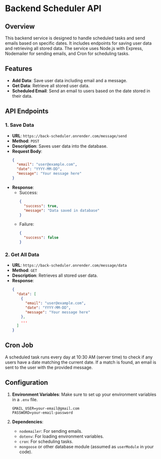 # Backend Scheduler API

## Overview

This backend service is designed to handle scheduled tasks and send emails based on specific dates. It includes endpoints for saving user data and retrieving all stored data. The service uses Node.js with Express, Nodemailer for sending emails, and Cron for scheduling tasks.

## Features

- **Add Data**: Save user data including email and a message.
- **Get Data**: Retrieve all stored user data.
- **Scheduled Email**: Send an email to users based on the date stored in their data.

## API Endpoints

### 1. Save Data

- **URL**: `https://back-scheduler.onrender.com/message/send`
- **Method**: `POST`
- **Description**: Saves user data into the database.
- **Request Body**:
  ```json
  {
    "email": "user@example.com",
    "date": "YYYY-MM-DD",
    "message": "Your message here"
  }
  ```
- **Response**:
  - Success:
    ```json
    {
      "success": true,
      "message": "Data saved in database"
    }
    ```
  - Failure:
    ```json
    {
      "success": false
    }
    ```

### 2. Get All Data

- **URL**: `https://back-scheduler.onrender.com/message/data`
- **Method**: `GET`
- **Description**: Retrieves all stored user data.
- **Response**:
  ```json
  {
    "data": [
      {
        "email": "user@example.com",
        "date": "YYYY-MM-DD",
        "message": "Your message here"
      },
      ...
    ]
  }
  ```

## Cron Job

A scheduled task runs every day at 10:30 AM (server time) to check if any users have a date matching the current date. If a match is found, an email is sent to the user with the provided message.

## Configuration

1. **Environment Variables**: Make sure to set up your environment variables in a `.env` file.
   ```plaintext
   GMAIL_USER=your-email@gmail.com
   PASSWORD=your-email-password
   ```

2. **Dependencies**:
   - `nodemailer`: For sending emails.
   - `dotenv`: For loading environment variables.
   - `cron`: For scheduling tasks.
   - `mongoose` or other database module (assumed as `userModule` in your code).

